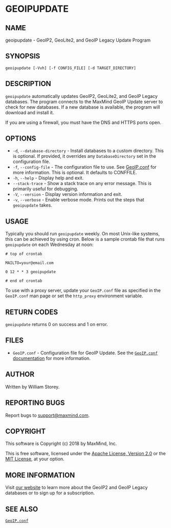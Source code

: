 # GEOIPUPDATE

## NAME

geoipupdate - GeoIP2, GeoLite2, and GeoIP Legacy Update Program

## SYNOPSIS

```
geoipupdate [-Vvh] [-f CONFIG_FILE] [-d TARGET_DIRECTORY]
```

## DESCRIPTION

`geoipupdate` automatically updates GeoIP2, GeoLite2, and GeoIP Legacy
databases. The program connects to the MaxMind GeoIP Update server to
check for new databases. If a new database is available, the program will
download and install it.

If you are using a firewall, you must have the DNS and HTTPS ports
open.

## OPTIONS

* `-d`, `--database-directory` - Install databases to a custom directory.
  This is optional. If provided, it overrides any `DatabaseDirectory` set
  in the configuration file.
* `-f`, `--config-file` - The configuration file to use. See
  [GeoIP.conf](GeoIP.conf.md) for more information. This is optional. It
  defaults to CONFFILE.
* `-h`, `--help` - Display help and exit.
* `--stack-trace` - Show a stack trace on any error message. This is
  primarily useful for debugging.
* `-V`, `--version` - Display version information and exit.
* `-v`, `--verbose` - Enable verbose mode. Prints out the steps that
  `geoipupdate` takes.

## USAGE

Typically you should run `geoipupdate` weekly. On most Unix-like systems,
this can be achieved by using cron. Below is a sample crontab file that
runs `geoipupdate` on each Wednesday at noon:

```
# top of crontab

MAILTO=your@email.com

0 12 * * 3 geoipupdate

# end of crontab

```

To use with a proxy server, update your `GeoIP.conf` file as specified
in the `GeoIP.conf` man page or set the `http_proxy` environment
variable.

## RETURN CODES

`geoipupdate` returns 0 on success and 1 on error.

## FILES

* `GeoIP.conf` - Configuration file for GeoIP Update. See the
  [`GeoIP.conf` documentation](GeoIP.conf.md) for more information.

## AUTHOR

Written by William Storey.

## REPORTING BUGS

Report bugs to [support@maxmind.com](mailto:support@maxmind.com).

## COPYRIGHT

This software is Copyright (c) 2018 by MaxMind, Inc.

This is free software, licensed under the [Apache License, Version
2.0](../LICENSE-APACHE) or the [MIT License](../LICENSE-MIT), at your
option.

## MORE INFORMATION

Visit [our website](https://www.maxmind.com/en/geoip2-services-and-databases)
to learn more about the GeoIP2 and GeoIP Legacy databases or to sign up
for a subscription.

## SEE ALSO

[`GeoIP.conf`](GeoIP.conf.md)
